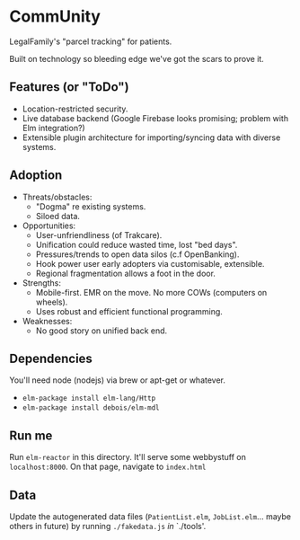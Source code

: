# CommUnity

LegalFamily's "parcel tracking" for patients.

Built on technology so bleeding edge we've got the scars to prove it.

## Features (or "ToDo")

* Location-restricted security.
* Live database backend (Google Firebase looks promising; problem with Elm integration?)
* Extensible plugin architecture for importing/syncing data with diverse systems.

## Adoption

* Threats/obstacles:
    * "Dogma" re existing systems.
    * Siloed data.
* Opportunities:
    * User-unfriendliness (of Trakcare).
    * Unification could reduce wasted time, lost "bed days".
    * Pressures/trends to open data silos (c.f OpenBanking).
    * Hook power user early adopters via customisable, extensible.
    * Regional fragmentation allows a foot in the door.
* Strengths:
    * Mobile-first.  EMR on the move.  No more COWs (computers on wheels).
    * Uses robust and efficient functional programming.
* Weaknesses:
    * No good story on unified back end.
    
## Dependencies

You'll need node (nodejs) via brew or apt-get or whatever.

* `elm-package install elm-lang/Http`
* `elm-package install debois/elm-mdl`

## Run me

Run `elm-reactor` in this directory.  It'll serve some webbystuff on `localhost:8000`.  On that page, navigate to `index.html`

## Data

Update the autogenerated data files (`PatientList.elm`, `JobList.elm`... maybe others in future) by running `./fakedata.js` *in* `./tools'.
